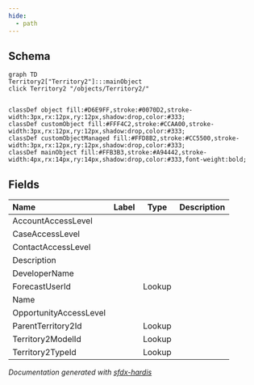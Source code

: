 ```yaml
---
hide:
  - path
---
```



## Schema

```mermaid
graph TD
Territory2["Territory2"]:::mainObject
click Territory2 "/objects/Territory2/"


classDef object fill:#D6E9FF,stroke:#0070D2,stroke-width:3px,rx:12px,ry:12px,shadow:drop,color:#333;
classDef customObject fill:#FFF4C2,stroke:#CCAA00,stroke-width:3px,rx:12px,ry:12px,shadow:drop,color:#333;
classDef customObjectManaged fill:#FFD8B2,stroke:#CC5500,stroke-width:3px,rx:12px,ry:12px,shadow:drop,color:#333;
classDef mainObject fill:#FFB3B3,stroke:#A94442,stroke-width:4px,rx:14px,ry:14px,shadow:drop,color:#333,font-weight:bold;

```


<!-- Object description -->

## Fields

| Name      | Label | Type | Description |
| :-------- | :---- | :--: | :---------- | 
| AccountAccessLevel |  |  | <!-- --> |
| CaseAccessLevel |  |  | <!-- --> |
| ContactAccessLevel |  |  | <!-- --> |
| Description |  |  | <!-- --> |
| DeveloperName |  |  | <!-- --> |
| ForecastUserId |  | Lookup | <!-- --> |
| Name |  |  | <!-- --> |
| OpportunityAccessLevel |  |  | <!-- --> |
| ParentTerritory2Id |  | Lookup | <!-- --> |
| Territory2ModelId |  | Lookup | <!-- --> |
| Territory2TypeId |  | Lookup | <!-- --> |








_Documentation generated with [sfdx-hardis](https://sfdx-hardis.cloudity.com)_

